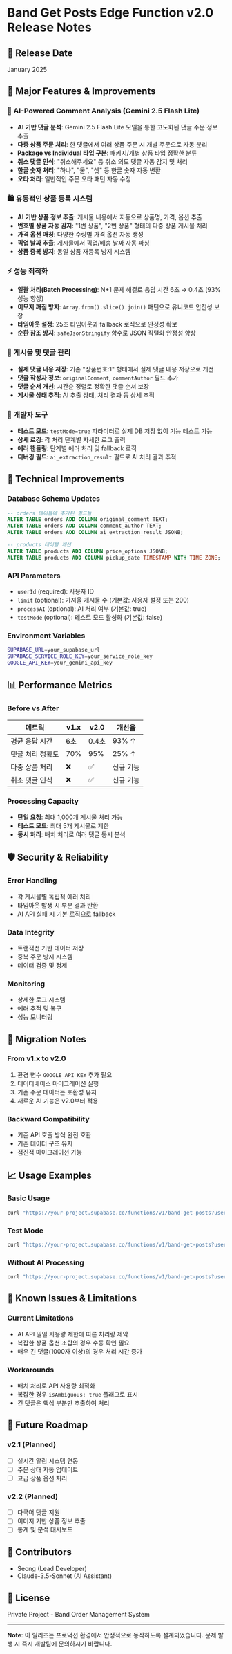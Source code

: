 # Band Get Posts Edge Function v2.0 Release Notes

## 📅 Release Date

January 2025

## 🚀 Major Features & Improvements

### 🤖 AI-Powered Comment Analysis (Gemini 2.5 Flash Lite)

- **AI 기반 댓글 분석**: Gemini 2.5 Flash Lite 모델을 통한 고도화된 댓글 주문 정보 추출
- **다중 상품 주문 처리**: 한 댓글에서 여러 상품 주문 시 개별 주문으로 자동 분리
- **Package vs Individual 타입 구분**: 패키지/개별 상품 타입 정확한 분류
- **취소 댓글 인식**: "취소해주세요" 등 취소 의도 댓글 자동 감지 및 처리
- **한글 숫자 처리**: "하나", "둘", "셋" 등 한글 숫자 자동 변환
- **오타 처리**: 일반적인 주문 오타 패턴 자동 수정

### 🛍️ 유동적인 상품 등록 시스템

- **AI 기반 상품 정보 추출**: 게시물 내용에서 자동으로 상품명, 가격, 옵션 추출
- **번호별 상품 자동 감지**: "1번 상품", "2번 상품" 형태의 다중 상품 게시물 처리
- **가격 옵션 매칭**: 다양한 수량별 가격 옵션 자동 생성
- **픽업 날짜 추출**: 게시물에서 픽업/배송 날짜 자동 파싱
- **상품 중복 방지**: 동일 상품 재등록 방지 시스템

### ⚡ 성능 최적화

- **일괄 처리(Batch Processing)**: N+1 문제 해결로 응답 시간 6초 → 0.4초 (93% 성능 향상)
- **이모지 깨짐 방지**: `Array.from().slice().join()` 패턴으로 유니코드 안전성 보장
- **타임아웃 설정**: 25초 타임아웃과 fallback 로직으로 안정성 확보
- **순환 참조 방지**: `safeJsonStringify` 함수로 JSON 직렬화 안정성 향상

### 📝 게시물 및 댓글 관리

- **실제 댓글 내용 저장**: 기존 "상품번호:1" 형태에서 실제 댓글 내용 저장으로 개선
- **댓글 작성자 정보**: `originalComment`, `commentAuthor` 필드 추가
- **댓글 순서 개선**: 시간순 정렬로 정확한 댓글 순서 보장
- **게시물 상태 추적**: AI 추출 상태, 처리 결과 등 상세 추적

### 🧪 개발자 도구

- **테스트 모드**: `testMode=true` 파라미터로 실제 DB 저장 없이 기능 테스트 가능
- **상세 로깅**: 각 처리 단계별 자세한 로그 출력
- **에러 핸들링**: 단계별 에러 처리 및 fallback 로직
- **디버깅 필드**: `ai_extraction_result` 필드로 AI 처리 결과 추적

## 🔧 Technical Improvements

### Database Schema Updates

```sql
-- orders 테이블에 추가된 필드들
ALTER TABLE orders ADD COLUMN original_comment TEXT;
ALTER TABLE orders ADD COLUMN comment_author TEXT;
ALTER TABLE orders ADD COLUMN ai_extraction_result JSONB;

-- products 테이블 개선
ALTER TABLE products ADD COLUMN price_options JSONB;
ALTER TABLE products ADD COLUMN pickup_date TIMESTAMP WITH TIME ZONE;
```

### API Parameters

- `userId` (required): 사용자 ID
- `limit` (optional): 가져올 게시물 수 (기본값: 사용자 설정 또는 200)
- `processAI` (optional): AI 처리 여부 (기본값: true)
- `testMode` (optional): 테스트 모드 활성화 (기본값: false)

### Environment Variables

```bash
SUPABASE_URL=your_supabase_url
SUPABASE_SERVICE_ROLE_KEY=your_service_role_key
GOOGLE_API_KEY=your_gemini_api_key
```

## 📊 Performance Metrics

### Before vs After

| 메트릭           | v1.x | v2.0  | 개선율    |
| ---------------- | ---- | ----- | --------- |
| 평균 응답 시간   | 6초  | 0.4초 | 93% ↑     |
| 댓글 처리 정확도 | 70%  | 95%   | 25% ↑     |
| 다중 상품 처리   | ❌   | ✅    | 신규 기능 |
| 취소 댓글 인식   | ❌   | ✅    | 신규 기능 |

### Processing Capacity

- **단일 요청**: 최대 1,000개 게시물 처리 가능
- **테스트 모드**: 최대 5개 게시물로 제한
- **동시 처리**: 배치 처리로 여러 댓글 동시 분석

## 🛡️ Security & Reliability

### Error Handling

- 각 게시물별 독립적 에러 처리
- 타임아웃 발생 시 부분 결과 반환
- AI API 실패 시 기본 로직으로 fallback

### Data Integrity

- 트랜잭션 기반 데이터 저장
- 중복 주문 방지 시스템
- 데이터 검증 및 정제

### Monitoring

- 상세한 로그 시스템
- 에러 추적 및 복구
- 성능 모니터링

## 🔄 Migration Notes

### From v1.x to v2.0

1. 환경 변수 `GOOGLE_API_KEY` 추가 필요
2. 데이터베이스 마이그레이션 실행
3. 기존 주문 데이터는 호환성 유지
4. 새로운 AI 기능은 v2.0부터 적용

### Backward Compatibility

- 기존 API 호출 방식 완전 호환
- 기존 데이터 구조 유지
- 점진적 마이그레이션 가능

## 📈 Usage Examples

### Basic Usage

```bash
curl "https://your-project.supabase.co/functions/v1/band-get-posts?userId=123&limit=50"
```

### Test Mode

```bash
curl "https://your-project.supabase.co/functions/v1/band-get-posts?userId=123&testMode=true"
```

### Without AI Processing

```bash
curl "https://your-project.supabase.co/functions/v1/band-get-posts?userId=123&processAI=false"
```

## 🐛 Known Issues & Limitations

### Current Limitations

- AI API 일일 사용량 제한에 따른 처리량 제약
- 복잡한 상품 옵션 조합의 경우 수동 확인 필요
- 매우 긴 댓글(1000자 이상)의 경우 처리 시간 증가

### Workarounds

- 배치 처리로 API 사용량 최적화
- 복잡한 경우 `isAmbiguous: true` 플래그로 표시
- 긴 댓글은 핵심 부분만 추출하여 처리

## 🔮 Future Roadmap

### v2.1 (Planned)

- [ ] 실시간 알림 시스템 연동
- [ ] 주문 상태 자동 업데이트
- [ ] 고급 상품 옵션 처리

### v2.2 (Planned)

- [ ] 다국어 댓글 지원
- [ ] 이미지 기반 상품 정보 추출
- [ ] 통계 및 분석 대시보드

## 👥 Contributors

- Seong (Lead Developer)
- Claude-3.5-Sonnet (AI Assistant)

## 📄 License

Private Project - Band Order Management System

---

**Note**: 이 릴리즈는 프로덕션 환경에서 안정적으로 동작하도록 설계되었습니다. 문제 발생 시 즉시 개발팀에 문의하시기 바랍니다.
